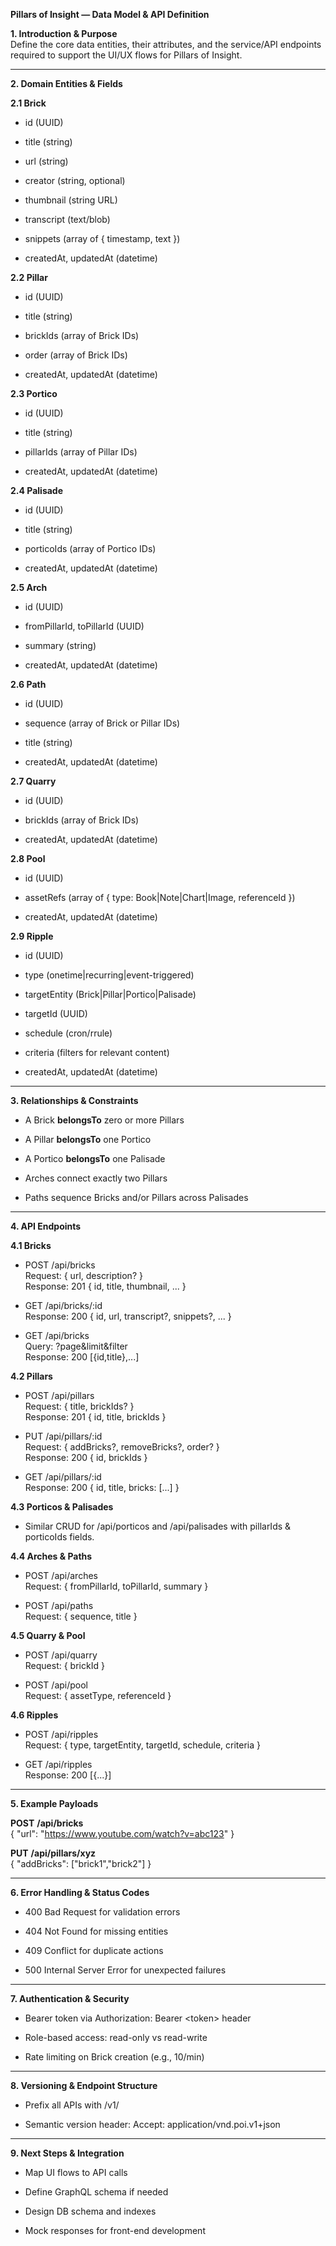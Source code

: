 **Pillars of Insight — Data Model & API Definition**

**1\. Introduction & Purpose**  
Define the core data entities, their attributes, and the service/API endpoints required to support the UI/UX flows for Pillars of Insight.

---

**2\. Domain Entities & Fields**

**2.1 Brick**

* id (UUID)

* title (string)

* url (string)

* creator (string, optional)

* thumbnail (string URL)

* transcript (text/blob)

* snippets (array of { timestamp, text })

* createdAt, updatedAt (datetime)

**2.2 Pillar**

* id (UUID)

* title (string)

* brickIds (array of Brick IDs)

* order (array of Brick IDs)

* createdAt, updatedAt (datetime)

**2.3 Portico**

* id (UUID)

* title (string)

* pillarIds (array of Pillar IDs)

* createdAt, updatedAt (datetime)

**2.4 Palisade**

* id (UUID)

* title (string)

* porticoIds (array of Portico IDs)

* createdAt, updatedAt (datetime)

**2.5 Arch**

* id (UUID)

* fromPillarId, toPillarId (UUID)

* summary (string)

* createdAt, updatedAt (datetime)

**2.6 Path**

* id (UUID)

* sequence (array of Brick or Pillar IDs)

* title (string)

* createdAt, updatedAt (datetime)

**2.7 Quarry**

* id (UUID)

* brickIds (array of Brick IDs)

* createdAt, updatedAt (datetime)

**2.8 Pool**

* id (UUID)

* assetRefs (array of { type: Book|Note|Chart|Image, referenceId })

* createdAt, updatedAt (datetime)

**2.9 Ripple**

* id (UUID)

* type (onetime|recurring|event-triggered)

* targetEntity (Brick|Pillar|Portico|Palisade)

* targetId (UUID)

* schedule (cron/rrule)

* criteria (filters for relevant content)

* createdAt, updatedAt (datetime)

---

**3\. Relationships & Constraints**

* A Brick **belongsTo** zero or more Pillars

* A Pillar **belongsTo** one Portico

* A Portico **belongsTo** one Palisade

* Arches connect exactly two Pillars

* Paths sequence Bricks and/or Pillars across Palisades

---

**4\. API Endpoints**

**4.1 Bricks**

* POST /api/bricks  
  Request: { url, description? }  
  Response: 201 { id, title, thumbnail, ... }

* GET /api/bricks/:id  
  Response: 200 { id, url, transcript?, snippets?, ... }

* GET /api/bricks  
  Query: ?page\&limit\&filter  
  Response: 200 \[{id,title},...\]

**4.2 Pillars**

* POST /api/pillars  
  Request: { title, brickIds? }  
  Response: 201 { id, title, brickIds }

* PUT /api/pillars/:id  
  Request: { addBricks?, removeBricks?, order? }  
  Response: 200 { id, brickIds }

* GET /api/pillars/:id  
  Response: 200 { id, title, bricks: \[...\] }

**4.3 Porticos & Palisades**

* Similar CRUD for /api/porticos and /api/palisades with pillarIds & porticoIds fields.

**4.4 Arches & Paths**

* POST /api/arches  
  Request: { fromPillarId, toPillarId, summary }

* POST /api/paths  
  Request: { sequence, title }

**4.5 Quarry & Pool**

* POST /api/quarry  
  Request: { brickId }

* POST /api/pool  
  Request: { assetType, referenceId }

**4.6 Ripples**

* POST /api/ripples  
  Request: { type, targetEntity, targetId, schedule, criteria }

* GET /api/ripples  
  Response: 200 \[{...}\]

---

**5\. Example Payloads**

**POST** **/api/bricks**  
{ "url": "https://www.youtube.com/watch?v=abc123" }

**PUT** **/api/pillars/xyz**  
{ "addBricks": \["brick1","brick2"\] }

---

**6\. Error Handling & Status Codes**

* 400 Bad Request for validation errors

* 404 Not Found for missing entities

* 409 Conflict for duplicate actions

* 500 Internal Server Error for unexpected failures

---

**7\. Authentication & Security**

* Bearer token via Authorization: Bearer \<token\> header

* Role-based access: read-only vs read-write

* Rate limiting on Brick creation (e.g., 10/min)

---

**8\. Versioning & Endpoint Structure**

* Prefix all APIs with /v1/

* Semantic version header: Accept: application/vnd.poi.v1+json

---

**9\. Next Steps & Integration**

* Map UI flows to API calls

* Define GraphQL schema if needed

* Design DB schema and indexes

* Mock responses for front-end development
